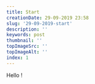 ```yaml
---
title: Start
creationDate: 29-09-2019 23:58
slug: '29-09-2019-start'
description: ''
keywords: post
thumbnail: ''
topImageSrc: ''
topImageAlt: ''
index: 1
---
```


Hello !